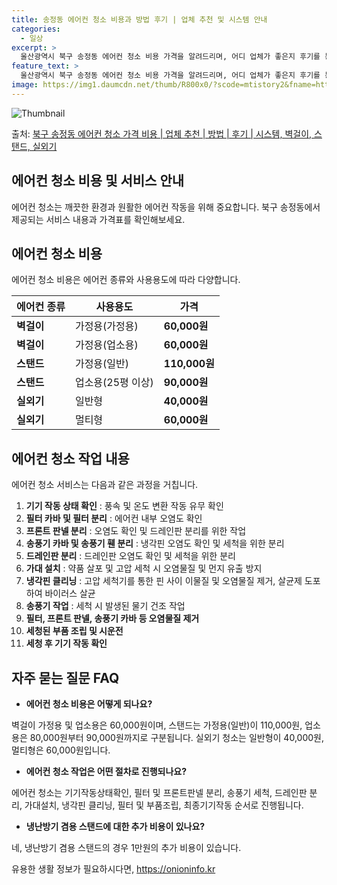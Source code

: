 ```yaml
---
title: 송정동 에어컨 청소 비용과 방법 후기 | 업체 추천 및 시스템 안내
categories:
  - 일상
excerpt: >
  울산광역시 북구 송정동 에어컨 청소 비용 가격을 알려드리며, 어디 업체가 좋은지 후기를 통해 알아보겠습니다. 현재 글에서는 시스템, 벽걸이, 스탠드, 실외기 각각에 대해 청소 비용이 나와 있으니 참고하시면 되겠습니다. 에어컨 분해 청소 방법 보기 👈 클릭셀프 에어컨 청소 방법 보기👈 클릭북구 송정동 에어컨 청소 비용시스템에어컨 방식클리닝방식금액1way 방식에어컨 완전분해80,000원1way 방식에어컨 필터세척35,000원2way 방식에어컨 완전분해90,000원2way 방식에어컨 필터세척35,000원4way 방식에어컨 완전분해120,000원4way 방식에어컨 필터세척35,000원원형방식에어컨 완전분해140,000원원형방식에어컨 필터세척35,000원에어컨 청소 견적 샘플 보기 👈 클릭에어컨 냄새의 원인에어컨..
feature_text: >
  울산광역시 북구 송정동 에어컨 청소 비용 가격을 알려드리며, 어디 업체가 좋은지 후기를 통해 알아보겠습니다. 현재 글에서는 시스템, 벽걸이, 스탠드, 실외기 각각에 대해 청소 비용이 나와 있으니 참고하시면 되겠습니다. 에어컨 분해 청소 방법 보기 👈 클릭셀프 에어컨 청소 방법 보기👈 클릭북구 송정동 에어컨 청소 비용시스템에어컨 방식클리닝방식금액1way 방식에어컨 완전분해80,000원1way 방식에어컨 필터세척35,000원2way 방식에어컨 완전분해90,000원2way 방식에어컨 필터세척35,000원4way 방식에어컨 완전분해120,000원4way 방식에어컨 필터세척35,000원원형방식에어컨 완전분해140,000원원형방식에어컨 필터세척35,000원에어컨 청소 견적 샘플 보기 👈 클릭에어컨 냄새의 원인에어컨..
image: https://img1.daumcdn.net/thumb/R800x0/?scode=mtistory2&fname=https%3A%2F%2Fblog.kakaocdn.net%2Fdn%2FbHbgRp%2FbtsHwq31rvn%2F2uN6AhpTZ2AkAkGddHDTOK%2Fimg.webp
---
```


![Thumbnail](https://img1.daumcdn.net/thumb/R800x0/?scode=mtistory2&fname=https%3A%2F%2Fblog.kakaocdn.net%2Fdn%2FbHbgRp%2FbtsHwq31rvn%2F2uN6AhpTZ2AkAkGddHDTOK%2Fimg.webp)

<p>출처: <a href="https://onioninfo.kr/entry/%EB%B6%81%EA%B5%AC-%EC%86%A1%EC%A0%95%EB%8F%99-%EC%97%90%EC%96%B4%EC%BB%A8-%EC%B2%AD%EC%86%8C-%EA%B0%80%EA%B2%A9-%EB%B9%84%EC%9A%A9-%EC%97%85%EC%B2%B4-%EC%B6%94%EC%B2%9C-%EB%B0%A9%EB%B2%95-%ED%9B%84%EA%B8%B0-%EC%8B%9C%EC%8A%A4%ED%85%9C-%EB%B2%BD%EA%B1%B8%EC%9D%B4-%EC%8A%A4%ED%83%A0%EB%93%9C-%EC%8B%A4%EC%99%B8%EA%B8%B0" rel="dofollow">북구 송정동 에어컨 청소 가격 비용 | 업체 추천 | 방법 | 후기 | 시스템, 벽걸이, 스탠드, 실외기</a> </p>

## 에어컨 청소 비용 및 서비스 안내

에어컨 청소는 깨끗한 환경과 원활한 에어컨 작동을 위해 중요합니다. 북구 송정동에서 제공되는 서비스 내용과 가격표를 확인해보세요.

## 에어컨 청소 비용

에어컨 청소 비용은 에어컨 종류와 사용용도에 따라 다양합니다.

에어컨 종류 | 사용용도 | 가격  
---|---|---  
**벽걸이** | 가정용(가정용) | **60,000원**  
**벽걸이** | 가정용(업소용) | **60,000원**  
**스탠드** | 가정용(일반) | **110,000원**  
**스탠드** | 업소용(25평 이상) | **90,000원**  
**실외기** | 일반형 | **40,000원**  
**실외기** | 멀티형 | **60,000원**  
  
## 에어컨 청소 작업 내용

에어컨 청소 서비스는 다음과 같은 과정을 거칩니다.

  1. **기기 작동 상태 확인** : 풍속 및 온도 변환 작동 유무 확인
  2. **필터 카바 및 필터 분리** : 에어컨 내부 오염도 확인
  3. **프론트 판넬 분리** : 오염도 확인 및 드레인판 분리를 위한 작업
  4. **송풍기 카바 및 송풍기 휀 분리** : 냉각핀 오염도 확인 및 세척을 위한 분리
  5. **드레인판 분리** : 드레인판 오염도 확인 및 세척을 위한 분리
  6. **가대 설치** : 약품 살포 및 고압 세척 시 오염물질 및 먼지 유출 방지
  7. **냉각핀 클리닝** : 고압 세척기를 통한 핀 사이 이물질 및 오염물질 제거, 살균제 도포하여 바이러스 살균
  8. **송풍기 작업** : 세척 시 발생된 물기 건조 작업
  9. **필터, 프론트 판넬, 송풍기 카바 등 오염물질 제거**
  10. **세청된 부품 조립 및 시운전**
  11. **세청 후 기기 작동 확인**

## 자주 묻는 질문 FAQ

  * **에어컨 청소 비용은 어떻게 되나요?**

벽걸이 가정용 및 업소용은 60,000원이며, 스탠드는 가정용(일반)이 110,000원, 업소용은 80,000원부터 90,000원까지로
구분됩니다. 실외기 청소는 일반형이 40,000원, 멀티형은 60,000원입니다.

  * **에어컨 청소 작업은 어떤 절차로 진행되나요?**

에어컨 청소는 기기작동상태확인, 필터 및 프론트판넬 분리, 송풍기 세척, 드레인판 분리, 가대설치, 냉각핀 클리닝, 필터 및 부품조립,
최종기기작동 순서로 진행됩니다.

  * **냉난방기 겸용 스탠드에 대한 추가 비용이 있나요?**

네, 냉난방기 겸용 스탠드의 경우 1만원의 추가 비용이 있습니다.

 

유용한 생활 정보가 필요하시다면, <a href="https://onioninfo.kr" rel="dofollow">https://onioninfo.kr</a>


